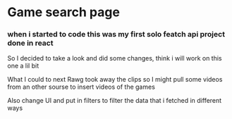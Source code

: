 # Game search page

 ### when i started to code this was my first solo featch api project done in react

 So I decided to take a look and did some changes, think i will work on this one a lil bit

 What I could to next
 Rawg took away the clips so I might pull some videos from an other sourse to insert videos of the games

 Also change UI and put in filters to filter the data that i fetched in different ways